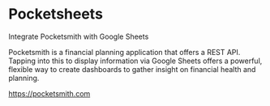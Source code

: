# Pocketsheets
Integrate Pocketsmith with Google Sheets

Pocketsmith is a financial planning application that offers a REST API. Tapping into this to display information via Google Sheets offers a powerful, flexible way to create dashboards to gather insight on financial health and planning.

https://pocketsmith.com
